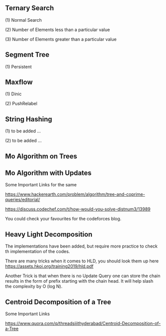 ## Ternary Search

(1) Normal Search

(2) Number of Elements less than a particular value 

(3) Number of Elements greater than a particular value

## Segment Tree

(1) Persistent

## Maxflow

(1) Dinic

(2) PushRelabel

## String Hashing

(1) to be added ...

(2) to be added ...

## Mo Algorithm on Trees
## Mo Algorithm with Updates

Some Important Links for the same 

https://www.hackerearth.com/problem/algorithm/tree-and-coprime-queries/editorial/

https://discuss.codechef.com/t/how-would-you-solve-distnum3/13989

You could check your favourites for the codeforces blog.

## Heavy Light Decomposition

The implementations have been added, but require more practice to check th implementation of the codes.

There are many tricks when it comes to HLD, you should look them up here https://assets.hkoi.org/training2019/hld.pdf

Another Trick is that when there is no Update Query one can store the chain results in the form of prefix starting with the chain head. It will help slash the complexity by O (log N).

## Centroid Decomposition of a Tree

Some Important Links

https://www.quora.com/q/threadsiiithyderabad/Centroid-Decomposition-of-a-Tree
